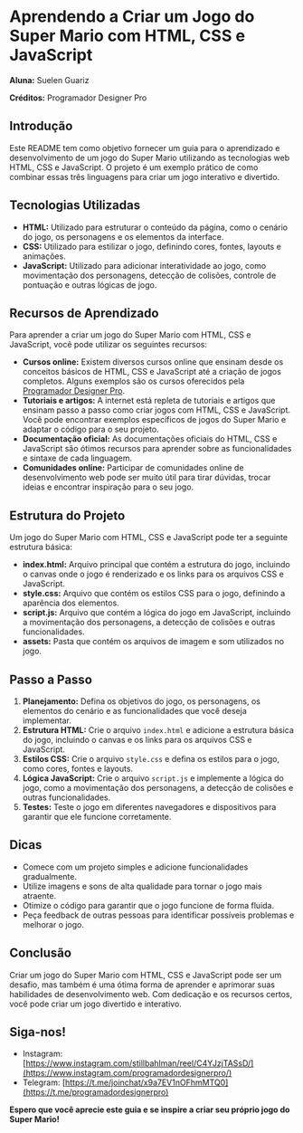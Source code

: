 # Aprendendo a Criar um Jogo do Super Mario com HTML, CSS e JavaScript

**Aluna:** Suelen Guariz

**Créditos:** Programador Designer Pro

## Introdução

Este README tem como objetivo fornecer um guia para o aprendizado e desenvolvimento de um jogo do Super Mario utilizando as tecnologias web HTML, CSS e JavaScript. O projeto é um exemplo prático de como combinar essas três linguagens para criar um jogo interativo e divertido.

## Tecnologias Utilizadas

- **HTML:** Utilizado para estruturar o conteúdo da página, como o cenário do jogo, os personagens e os elementos da interface.
- **CSS:** Utilizado para estilizar o jogo, definindo cores, fontes, layouts e animações.
- **JavaScript:** Utilizado para adicionar interatividade ao jogo, como movimentação dos personagens, detecção de colisões, controle de pontuação e outras lógicas de jogo.

## Recursos de Aprendizado

Para aprender a criar um jogo do Super Mario com HTML, CSS e JavaScript, você pode utilizar os seguintes recursos:

- **Cursos online:** Existem diversos cursos online que ensinam desde os conceitos básicos de HTML, CSS e JavaScript até a criação de jogos completos. Alguns exemplos são os cursos oferecidos pela [Programador Designer Pro](https://programadordesignerpro.com.br/).
- **Tutoriais e artigos:** A internet está repleta de tutoriais e artigos que ensinam passo a passo como criar jogos com HTML, CSS e JavaScript. Você pode encontrar exemplos específicos de jogos do Super Mario e adaptar o código para o seu projeto.
- **Documentação oficial:** As documentações oficiais do HTML, CSS e JavaScript são ótimos recursos para aprender sobre as funcionalidades e sintaxe de cada linguagem.
- **Comunidades online:** Participar de comunidades online de desenvolvimento web pode ser muito útil para tirar dúvidas, trocar ideias e encontrar inspiração para o seu jogo.

## Estrutura do Projeto

Um jogo do Super Mario com HTML, CSS e JavaScript pode ter a seguinte estrutura básica:

- **index.html:** Arquivo principal que contém a estrutura do jogo, incluindo o canvas onde o jogo é renderizado e os links para os arquivos CSS e JavaScript.
- **style.css:** Arquivo que contém os estilos CSS para o jogo, definindo a aparência dos elementos.
- **script.js:** Arquivo que contém a lógica do jogo em JavaScript, incluindo a movimentação dos personagens, a detecção de colisões e outras funcionalidades.
- **assets:** Pasta que contém os arquivos de imagem e som utilizados no jogo.

## Passo a Passo

1. **Planejamento:** Defina os objetivos do jogo, os personagens, os elementos do cenário e as funcionalidades que você deseja implementar.
2. **Estrutura HTML:** Crie o arquivo `index.html` e adicione a estrutura básica do jogo, incluindo o canvas e os links para os arquivos CSS e JavaScript.
3. **Estilos CSS:** Crie o arquivo `style.css` e defina os estilos para o jogo, como cores, fontes e layouts.
4. **Lógica JavaScript:** Crie o arquivo `script.js` e implemente a lógica do jogo, como a movimentação dos personagens, a detecção de colisões e outras funcionalidades.
5. **Testes:** Teste o jogo em diferentes navegadores e dispositivos para garantir que ele funcione corretamente.

## Dicas

- Comece com um projeto simples e adicione funcionalidades gradualmente.
- Utilize imagens e sons de alta qualidade para tornar o jogo mais atraente.
- Otimize o código para garantir que o jogo funcione de forma fluida.
- Peça feedback de outras pessoas para identificar possíveis problemas e melhorar o jogo.

## Conclusão

Criar um jogo do Super Mario com HTML, CSS e JavaScript pode ser um desafio, mas também é uma ótima forma de aprender e aprimorar suas habilidades de desenvolvimento web. Com dedicação e os recursos certos, você pode criar um jogo divertido e interativo.

## Siga-nos!

- Instagram: [https://www.instagram.com/stillbahlman/reel/C4YJzjTASsD/](https://www.instagram.com/programadordesignerpro/)
- Telegram: [https://t.me/joinchat/x9a7EV1nOFhmMTQ0](https://t.me/programadordesignerpro)

**Espero que você aprecie este guia e se inspire a criar seu próprio jogo do Super Mario!**